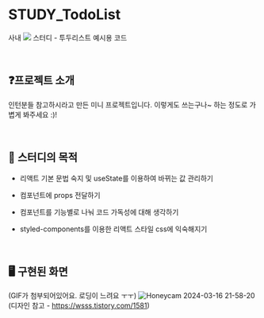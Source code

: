 # STUDY_TodoList
사내 <img src="https://img.shields.io/badge/React-black?style=flat&logo=react&logoColor=blue"/> 스터디 - 투두리스트 예시용 코드

<br>

## ❓프로젝트 소개
인턴분들 참고하시라고 만든 미니 프로젝트입니다. 이렇게도 쓰는구나~ 하는 정도로 가볍게 봐주세요 :)!

<br>

## 📖 스터디의 목적
- 리액트 기본 문법 숙지 및 useState를 이용하여 바뀌는 값 관리하기
- 컴포넌트에 props 전달하기
- 컴포넌트를 기능별로 나눠 코드 가독성에 대해 생각하기
- styled-components를 이용한 리액트 스타일 css에 익숙해지기

   <br>

## 🖥️ 구현된 화면
(GIF가 첨부되어있어요. 로딩이 느려요 ㅜㅜ)
![Honeycam 2024-03-16 21-58-20](https://github.com/czmcm5/STUDY_TodoList/assets/116141225/5424c7dd-5864-49de-a4fe-d8216a74cc9a)
(디자인 참고 - https://wsss.tistory.com/1581)
